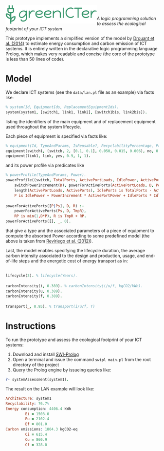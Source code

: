 <p><img align="left"  src="https://github.com/teto1992/greenICTAssessment/blob/master/logo/png/logo-no-background.png?raw=true" width="300"> </p>

<br></br>
_A logic programming solution to assess the ecological footprint of your ICT system_

This prototype implements a simplified version of the model by [Drouant et al. (2014)](https://www.sciencedirect.com/science/article/pii/S0140366414000218) to estimate energy consumption and carbon emission of ICT systems. It is entirely written in the declarative logic programming language Prolog, which makes very readable and concise (the core of the prototype is less than 50 lines of code).

# Model

We declare ICT systems (see the `data/lan.pl` file as an example) via facts like:

```prolog
% system(Id, EquipmentIds, ReplacementEquipmentIds).
system(system1, [switch1, link1, link2], [switch1bis, link2bis]).
```

listing the identifiers of the main equipment and of replacement equipment used throughout the system lifecycle.

Each piece of equipment is specified via facts like: 

```prolog
% equipment(Id, TypeAndParams, IsReusable?, RecyclabilityPercentage, ProductionEnergyKWh, DismantlementEnergyKWh).
equipment(switch1, (switch, 2, [0.1, 0.1], 0.050, 0.015, 0.006), no, 0.7, 750, 400).
equipment(link1, link, yes, 0.9, 1, 1).
```

and its power profile via predicates like

```prolog
% powerProfile(TypeAndParams, Power).
powerProfile((switch, TotalPorts, ActivePortLoads, IdlePower, ActivePortPower, IdlePortPower), P) :-
    switchPowerIncrement(D), powerForActivePorts(ActivePortLoads, D, PowerIncrement),
    length(ActivePortLoads, ActivePorts), IdlePorts is TotalPorts - ActivePorts,     
    P is IdlePower + PowerIncrement * ActivePortPower + IdlePorts * IdlePortPower.

powerForActivePorts([P|Ps], D, R) :-
    powerForActivePorts(Ps, D, TmpR),
    RP is min(1,D*P), R is TmpR + RP.
powerForActivePorts([], _, 0).
```

that give a type and the associated parameters of a piece of equipment to compute the absorbed Power according to some predefined model (the above is taken from [Reviriego et al. (2012)](https://ieeexplore.ieee.org/iel5/6260982/6266874/06266897.pdf)).

Last, the model enables specifying the lifecycle duration, the average carbon intensity associated to the design and production, usage, and end-of-life steps and the energetic cost of energy transport as in:

```prolog

lifecycle(3). % lifecycle(Years).

carbonIntensity(i, 0.389). % carbonIntensity(i/u/f, kgCO2/kWh).
carbonIntensity(u, 0.389). 
carbonIntensity(f, 0.389). 

transport(_, 0.95). % transport(i/u/f, T) 

```

# Instructions

To run the prototype and assess the ecological footprint of your ICT systems:

1. Download and install [SWI-Prolog](https://www.swi-prolog.org/download/stable)
2. Open a terminal and issue the command `swipl main.pl` from the root directory of the project
3. Query the Prolog engine by issueing queries like:

```prolog
?- systemAssessment(system1).
```
The result on the LAN example will look like:

```prolog
Architecture: system1
Recyclability: 76.7%
Energy consumption: 4406.4 kWh
         Ei = 1503.0
         Eu = 2102.4
         Ef = 801.0
Carbon emissions: 1804.3 kgCO2-eq
         Ci = 615.4
         Cu = 860.9
         Cf = 328.0
```
